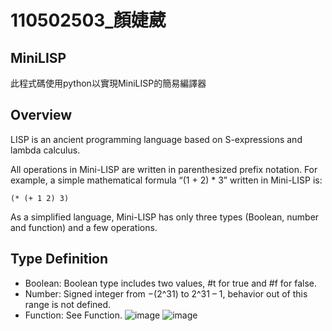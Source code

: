 # 110502503_顏婕葳
## MiniLISP
此程式碼使用python以實現MiniLISP的簡易編譯器
## Overview
LISP is an ancient programming language based on S-expressions and lambda calculus.

All operations in Mini-LISP are written in parenthesized prefix notation. For example, a simple mathematical formula “(1 + 2) * 3” written in Mini-LISP is:

```
(* (+ 1 2) 3)
```

As a simplified language, Mini-LISP has only three types (Boolean, number and function) and a few operations.
## Type Definition
* Boolean: Boolean type includes two values, #t for true and #f for false.
* Number: Signed integer from −(2^31) to 2^31 – 1, behavior out of this range is not defined.
* Function: See Function.
![image](https://github.com/WeiYen1103/Me/assets/144879901/9a61b506-d8bb-48fa-8e5d-81d9f25b58f2)
![image](https://github.com/WeiYen1103/Me/assets/144879901/62b368e2-4127-49ad-bf74-1079fa545a97)

